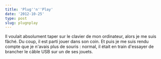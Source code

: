```yaml
---
title: 'Plug''n''Play'
date: '2012-10-25'
type: post
slug: plugnplay
---
```


Il voulait absolument taper sur le clavier de mon ordinateur, alors je me suis fâché. Du coup, il est parti jouer dans son coin. Et puis je me suis rendu compte que je n'avais plus de souris : normal, il était en train d'essayer de brancher le câble USB sur un de ses jouets.
